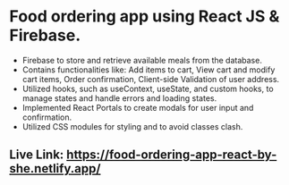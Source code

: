 # Food ordering app using React JS & Firebase.
* Firebase to store and retrieve available meals from the database.
* Contains functionalities like: Add items to cart, View cart and modify cart items, Order confirmation, Client-side Validation of user address.
* Utilized hooks, such as useContext, useState, and custom hooks, to manage states and handle errors and loading states.
* Implemented React Portals to create modals for user input and confirmation.
* Utilized CSS modules for styling and to avoid classes clash.
## Live Link: https://food-ordering-app-react-by-she.netlify.app/
